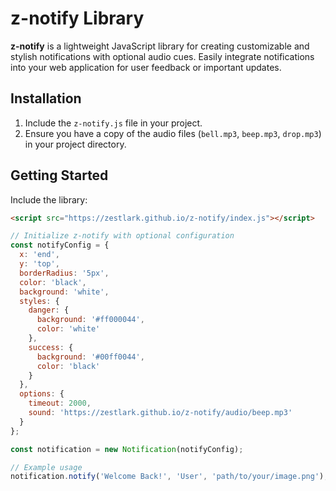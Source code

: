 # z-notify Library

**z-notify** is a lightweight JavaScript library for creating customizable and stylish notifications with optional audio cues. Easily integrate notifications into your web application for user feedback or important updates.

## Installation

1. Include the `z-notify.js` file in your project.
2. Ensure you have a copy of the audio files (`bell.mp3`, `beep.mp3`, `drop.mp3`) in your project directory.

## Getting Started

Include the library:
```HTML
<script src="https://zestlark.github.io/z-notify/index.js"></script>
```

```javascript
// Initialize z-notify with optional configuration
const notifyConfig = {
  x: 'end',
  y: 'top',
  borderRadius: '5px',
  color: 'black',
  background: 'white',
  styles: {
    danger: {
      background: '#ff000044',
      color: 'white'
    },
    success: {
      background: '#00ff0044',
      color: 'black'
    }
  },
  options: {
    timeout: 2000,
    sound: 'https://zestlark.github.io/z-notify/audio/beep.mp3'
  }
};

const notification = new Notification(notifyConfig);

// Example usage
notification.notify('Welcome Back!', 'User', 'path/to/your/image.png');
